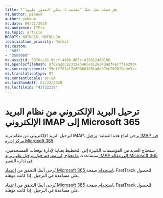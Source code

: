 ```yaml
---
title: هل حصلت على خطأ "معلمة لا يمكن العثور عليها"؟
ms.author: pebaum
author: pebaum
ms.date: 04/21/2020
ms.audience: ITPro
ms.topic: article
ROBOTS: NOINDEX, NOFOLLOW
localization_priority: Normal
ms.custom:
- "683"
- "3500008"
ms.assetid: 5070ca31-9ccf-4408-865c-d36912450196
ms.openlocfilehash: 8f07a2dc92315e5466ea126243adf46cff192934
ms.sourcegitcommit: 55eff703a17e500681d8fa6a87eb067019ade3cc
ms.translationtype: MT
ms.contentlocale: ar-SA
ms.lasthandoff: 04/22/2020
ms.locfileid: "43722219"
---
```

# <a name="migrating-email-from-imap-email-system-to-microsoft-365"></a>ترحيل البريد الإلكتروني من نظام البريد الإلكتروني IMAP إلى Microsoft 365

لترحيل البريد الإلكتروني من نظام بريد IMAP، يرجى اتباع هذه العملية: [ترحيل IMAP في مركز إدارة Microsoft 365](https://docs.microsoft.com/Exchange/mailbox-migration/migrating-imap-mailboxes/imap-migration-in-the-admin-center)
  
ستحتاج العديد من المؤسسات الكبيرة إلى التخطيط بعناية لإدارة توقعات المستخدمين. سيساعدك [ما تحتاج إلى معرفته حول ترحيل علب بريد IMAP إلى مقالة Microsoft 365](https://docs.microsoft.com/Exchange/mailbox-migration/migrating-imap-mailboxes/migrating-imap-mailboxes) في إدارة التغيير.

يُرجى أيضًا التحقق من [اعتماد Microsoft 365 باستخدام](https://www.microsoft.com/fasttrack/microsoft-365/office-365) صفحة FastTrack للحصول على مساعدة في الترحيل، إذا كانت مؤهلة.
  

يُرجى أيضًا التحقق من [اعتماد Microsoft 365 باستخدام](https://www.microsoft.com/fasttrack/microsoft-365/office-365) صفحة FastTrack للحصول على مساعدة في الترحيل، إذا كانت مؤهلة.
  